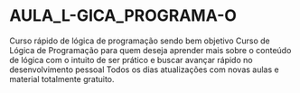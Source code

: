 # AULA_L-GICA_PROGRAMA-O
Curso rápido de lógica de programação sendo bem objetivo
Curso de Lógica de Programação para quem deseja aprender mais sobre o conteúdo de lógica 
com o intuito de ser prático e buscar avançar rápido no desenvolvimento pessoal
Todos os dias atualizações com novas aulas e material totalmente gratuito. 
